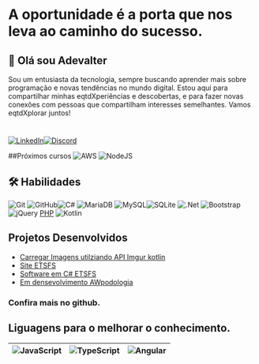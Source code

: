 # A oportunidade é a porta que nos leva ao caminho do sucesso.

## 🚀 Olá sou Adevalter

Sou um entusiasta da tecnologia, sempre buscando aprender mais sobre programação e novas tendências no mundo digital. Estou aqui para compartilhar minhas eqtdXperiências e descobertas, e para fazer novas conexões com pessoas que compartilham interesses semelhantes. Vamos eqtdXplorar juntos!

#

[![LinkedIn](https://img.shields.io/badge/LinkedIn-000?style=for-the-badge&logo=linkedin&logoColor=0E76A8)](https://www.linkedin.com/in/adevalter/)[![Discord](https://img.shields.io/badge/Discord-000?style=for-the-badge&logo=discord)](https://discord.gg/UGnSqakq)

##Próximos cursos
![AWS](https://img.shields.io/badge/AWS-%23FF9900.svg?style=for-the-badge&logo=amazon-aws&logoColor=white)
![NodeJS](https://img.shields.io/badge/node.js-6DA55F?style=for-the-badge&logo=node.js&logoColor=white)

## 🛠 Habilidades

![Git](https://img.shields.io/badge/git-%23F05033.svg?style=for-the-badge&logo=git&logoColor=white) ![GitHub](https://img.shields.io/badge/github-%23121011.svg?style=for-the-badge&logo=github&logoColor=white)![C#](https://img.shields.io/badge/C%23-000?style=for-the-badge&logo=c-sharp&logoColor=823085)
![MariaDB](https://img.shields.io/badge/MariaDB-003545?style=for-the-badge&logo=mariadb&logoColor=white)
![MySQL](https://img.shields.io/badge/mysql-%2300f.svg?style=for-the-badge&logo=mysql&logoColor=white)![SQLite](https://img.shields.io/badge/sqlite-%2307405e.svg?style=for-the-badge&logo=sqlite&logoColor=white)
![.Net](https://img.shields.io/badge/.NET-5C2D91?style=for-the-badge&logo=.net&logoColor=white)
![Bootstrap](https://img.shields.io/badge/bootstrap-%238511FA.svg?style=for-the-badge&logo=bootstrap&logoColor=white)
![jQuery](https://img.shields.io/badge/jquery-%230769AD.svg?style=for-the-badge&logo=jquery&logoColor=white)
[PHP](https://img.shields.io/badge/php-%23777BB4.svg?style=for-the-badge&logo=php&logoColor=white) ![Kotlin](https://img.shields.io/badge/kotlin-%237F52FF.svg?style=for-the-badge&logo=kotlin&logoColor=white)

## Projetos Desenvolvidos

- [Carregar Imagens utilziando API Imgur kotlin](https://github.com/adevalter/TesteCursoKotlinApi)
- [Site ETSFS](https://etsfs.com)
- [Software em C# ETSFS](https://etsfs.com)
- [Em densevolvimento AWpodologia](https://awpodologia.adeweb.com.br)

### Confira mais no github.

## Liguagens para o melhorar o conhecimento.

| ![JavaScript](https://img.shields.io/badge/JavaScript-000?style=for-the-badge&logo=javascript) | ![TypeScript](https://img.shields.io/badge/TypeScript-000?style=for-the-badge&logo=typescript) | ![Angular](https://img.shields.io/badge/Angular-000?style=for-the-badge&logo=angular&logoColor=C3002F) |
| :--------------------------------------------------------------------------------------------- | :--------------------------------------------------------------------------------------------- | :----------------------------------------------------------------------------------------------------- |
